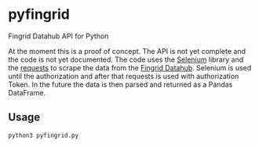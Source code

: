 ﻿# pyfingrid
Fingrid Datahub API for Python

At the moment this is a proof of concept. The API is not yet complete and the code is not yet documented.
The code uses the [Selenium](https://selenium-python.readthedocs.io/) library and the [requests](https://pypi.org/project/requests/) to scrape the data from the [Fingrid Datahub](https://data.fingrid.fi/). Selenium is used until the authorization and after that requests is used with authorization Token.
In the future the data is then parsed and returned as a Pandas DataFrame.

## Usage

```python
python3 pyfingrid.py
```